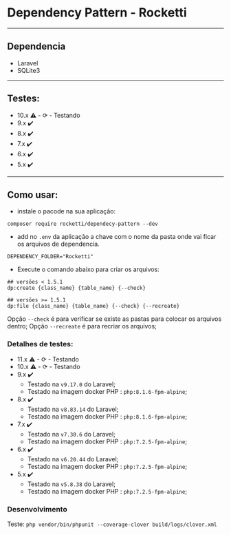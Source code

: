 # Dependency Pattern - Rocketti

<hr />

## Dependencia

- Laravel
- SQLite3

<hr />

## Testes:
- 10.x ⚠️ - ⟳ - Testando
- 9.x ✔️
- 8.x ✔️
- 7.x ✔️
- 6.x ✔️
- 5.x ✔️

<hr />

## Como usar:

- instale o pacode na sua aplicação:
``` shell
composer require rocketti/dependecy-pattern --dev
```
- add no `.env` da aplicação a chave com o nome da pasta onde vai ficar os arquivos de dependencia.
```shell
DEPENDENCY_FOLDER="Rocketti"
```
- Execute o comando abaixo para criar os arquivos:
```shell 
## versões < 1.5.1 
dp:create {class_name} {table_name} {--check}

## versões >= 1.5.1 
dp:file {class_name} {table_name} {--check} {--recreate}
```
Opção `--check` é para verificar se existe as pastas para colocar os arquivos dentro;
Opção `--recreate` é para recriar os arquivos;


### Detalhes de testes:

- 11.x ⚠️ - ⟳ - Testando
     <!-- - Testado na `v9.17.0` do Laravel;
     - Testado na imagem docker PHP : `php:8.1.6-fpm-alpine`; -->
- 10.x ⚠️ - ⟳ - Testando
     <!-- - Testado na `v9.17.0` do Laravel;
     - Testado na imagem docker PHP : `php:8.1.6-fpm-alpine`; -->
- 9.x ✔️
     - Testado na `v9.17.0` do Laravel;
     - Testado na imagem docker PHP : `php:8.1.6-fpm-alpine`;
- 8.x ✔️
     - Testado na `v8.83.14` do Laravel;
     - Testado na imagem docker PHP : `php:8.1.6-fpm-alpine`;
- 7.x ✔️
    - Testado na `v7.30.6` do Laravel;
    - Testado na imagem docker PHP : `php:7.2.5-fpm-alpine`;
- 6.x ✔️
    - Testado na `v6.20.44` do Laravel;
    - Testado na imagem docker PHP : `php:7.2.5-fpm-alpine`;
- 5.x ✔️
    -  Testado na `v5.8.38` do Laravel;
    - Testado na imagem docker PHP : `php:7.2.5-fpm-alpine`;

### Desenvolvimento

Teste: `php vendor/bin/phpunit --coverage-clover build/logs/clover.xml`